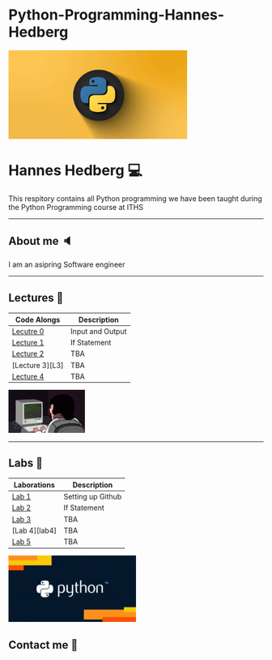 # Python-Programming-Hannes-Hedberg

<img src="assets/banner.gif" alt="Coding man" width="70%" height="50%" />

# Hannes Hedberg :computer:

This respitory contains all Python programming we have been taught during the Python Programming course at ITHS

---

## About me :speaker:
I am an asipring Software engineer

---

## Lectures :notebook:

| Code Alongs                    | Description                        |
| ------------------------------ | ---------------------------------- |
| [Lecutre 0][l0]                | Input and Output                   |
| [Lecture 1][l1]                | If Statement                       |
| [Lecture 2][l2]                | TBA                                |
| [Lecture 3][L3]                | TBA                                |
| [Lecture 4][l4]                | TBA                                |

<img src="assets/coding.gif" alt="Coding man" width="30%" height="20%" />

<!-- | [Programmering 1][prog1]           | first programming course (gymnasiet)   | -->

[l0]: https://github.com/Hannesssss/Python-Programming-Hannes-Hedberg/blob/main/Code_Along/L0-input-output.ipynb
[l1]: https://github.com/Hannesssss/Python-Programming-Hannes-Hedberg/blob/main/Code_Along/L1-if-statements.ipynb
[l2]: 
[l3]: 
[l4]: 
[l5]: 

---

## Labs :flashlight:

| Laborations                    | Description                        |
| ------------------------------ | ---------------------------------- |
| [Lab 1][lab1]                | Setting up Github                  |
| [Lab 2][lab2]                | If Statement                       |
| [Lab 3][lab3]                | TBA                                |
| [Lab 4][lab4]                | TBA                                |
| [Lab 5][lab5]                | TBA                                |


<!-- | [Programmering 1][prog1]           | first programming course (gymnasiet)   | -->

[lab1]: https://github.com/Hannesssss/Python-Programming-Hannes-Hedberg/blob/main/Code_Along/L0-input-output.ipynb
[lab2]: https://github.com/Hannesssss/Python-Programming-Hannes-Hedberg/blob/main/Code_Along/L1-if-statements.ipynb
[lab3]: 
[lab4]: 
[lab5]: 
[lab6]: 

<img src="assets/Python_Text.gif" alt="Coding man" width="50%" height="20%" />

## Contact me :email:
    

